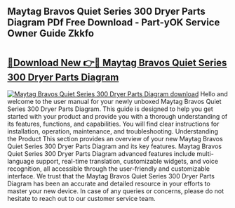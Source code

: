 ## Maytag Bravos Quiet Series 300 Dryer Parts Diagram PDf Free Download - Part-yOK Service Owner Guide Zkkfo

# <h2><a href="http://dfkgf9.blite.top/?on=Maytag+Bravos+Quiet+Series+300+Dryer+Parts+Diagram">🔗Download New 👉🔴 Maytag Bravos Quiet Series 300 Dryer Parts Diagram</a></h2>

[![Maytag Bravos Quiet Series 300 Dryer Parts Diagram download](https://i.imgur.com/lujVjoI.png)](http://dfkgf9.blite.top/?on=Maytag+Bravos+Quiet+Series+300+Dryer+Parts+Diagram)
Hello and welcome to the user manual for your newly unboxed Maytag Bravos Quiet Series 300 Dryer Parts Diagram. This guide is designed to help you get started with your product and provide you with a thorough understanding of its features, functions, and capabilities. You will find clear instructions for installation, operation, maintenance, and troubleshooting. Understanding the Product This section provides an overview of your new Maytag Bravos Quiet Series 300 Dryer Parts Diagram and its key features. Maytag Bravos Quiet Series 300 Dryer Parts Diagram advanced features include multi-language support, real-time translation, customizable widgets, and voice recognition, all accessible through the user-friendly and customizable interface. We trust that the Maytag Bravos Quiet Series 300 Dryer Parts Diagram has been an accurate and detailed resource in your efforts to master your new device. In case of any queries or concerns, please do not hesitate to reach out to our customer service team.
